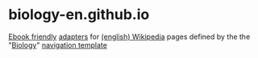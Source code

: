 # biology-en.github.io
[Ebook friendly](https://efpedia.github.io) [adapters](https://biology-en.github.io) for [(english) Wikipedia](https://en.wikipedia.org/wiki/English_Wikipedia) pages defined by the the "[Biology](https://en.wikipedia.org/wiki/Template:Biology_nav)" [navigation template](https://en.wikipedia.org/wiki/Wikipedia:Navigation_template)
